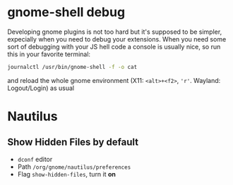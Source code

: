 # gnome-shell debug
Developing gnome plugins is not too hard but it's supposed to be simpler, expecially when you need to debug your extensions.
When you need some sort of debugging with your JS hell code a console is usually nice, so run this in your favorite terminal:
```sh
journalctl /usr/bin/gnome-shell -f -o cat
```
and reload the whole gnome environment (X11: `<alt>+<f2>`, `'r'`.   Wayland: Logout/Login) as usual


# Nautilus
## Show Hidden Files by default
- `dconf` editor
- Path `/org/gnome/nautilus/preferences`
- Flag `show-hidden-files`, turn it **on**
